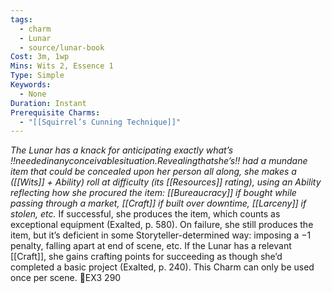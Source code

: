 ```yaml
---
tags:
  - charm
  - Lunar
  - source/lunar-book
Cost: 3m, 1wp
Mins: Wits 2, Essence 1
Type: Simple
Keywords:
  - None
Duration: Instant
Prerequisite Charms:
  - "[[Squirrel’s Cunning Technique]]"
---
```

*The Lunar has a knack for anticipating exactly what’s !!neededinanyconceivablesituation.Revealingthatshe’s!! had a mundane item that could be concealed upon her person all along, she makes a ([[Wits]] + Ability) roll at difficulty (its [[Resources]] rating), using an Ability reflecting how she procured the item: [[Bureaucracy]] if bought while passing through a market, [[Craft]] if built over downtime, [[Larceny]] if stolen, etc.*
If successful, she produces the item, which counts as exceptional equipment (Exalted, p. 580). On failure, she still produces the item, but it’s deficient in some Storyteller-determined way: imposing a −1 penalty, falling apart at end of scene, etc. If the Lunar has a relevant [[Craft]], she gains crafting points for succeeding as though she’d completed a basic project (Exalted, p. 240). This Charm can only be used once per scene. EX3 290